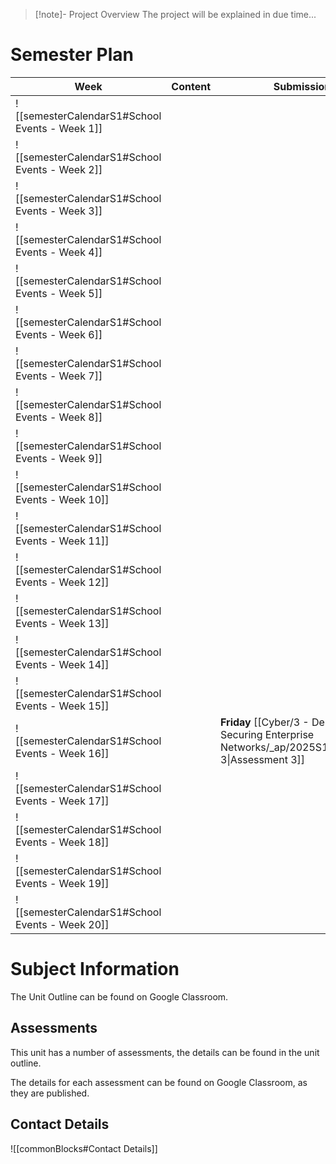 > [!note]- Project Overview
> The project will be explained in due time...


# Semester Plan


| Week                                            | Content | Submissions                                                                                             |
| ----------------------------------------------- | ------- | ------------------------------------------------------------------------------------------------------- |
| ![[semesterCalendarS1#School Events - Week 1]]  |         |                                                                                                         |
| ![[semesterCalendarS1#School Events - Week 2]]  |         |                                                                                                         |
| ![[semesterCalendarS1#School Events - Week 3]]  |         |                                                                                                         |
| ![[semesterCalendarS1#School Events - Week 4]]  |         |                                                                                                         |
| ![[semesterCalendarS1#School Events - Week 5]]  |         |                                                                                                         |
| ![[semesterCalendarS1#School Events - Week 6]]  |         |                                                                                                         |
| ![[semesterCalendarS1#School Events - Week 7]]  |         |                                                                                                         |
| ![[semesterCalendarS1#School Events - Week 8]]  |         |                                                                                                         |
| ![[semesterCalendarS1#School Events - Week 9]]  |         |                                                                                                         |
| ![[semesterCalendarS1#School Events - Week 10]] |         |                                                                                                         |
| ![[semesterCalendarS1#School Events - Week 11]] |         |                                                                                                         |
| ![[semesterCalendarS1#School Events - Week 12]] |         |                                                                                                         |
| ![[semesterCalendarS1#School Events - Week 13]] |         |                                                                                                         |
| ![[semesterCalendarS1#School Events - Week 14]] |         |                                                                                                         |
| ![[semesterCalendarS1#School Events - Week 15]] |         |                                                                                                         |
| ![[semesterCalendarS1#School Events - Week 16]] |         | **Friday** [[Cyber/3 - Designing & Securing Enterprise Networks/_ap/2025S1/Assessment 3\|Assessment 3]] |
| ![[semesterCalendarS1#School Events - Week 17]] |         |                                                                                                         |
| ![[semesterCalendarS1#School Events - Week 18]] |         |                                                                                                         |
| ![[semesterCalendarS1#School Events - Week 19]] |         |                                                                                                         |
| ![[semesterCalendarS1#School Events - Week 20]] |         |                                                                                                         |



# Subject Information

The Unit Outline can be found on Google Classroom.

## Assessments

This unit has a number of assessments, the details can be found in the unit outline.

The details for each assessment can be found on Google Classroom, as they are published.

## Contact Details

![[commonBlocks#Contact Details]]

